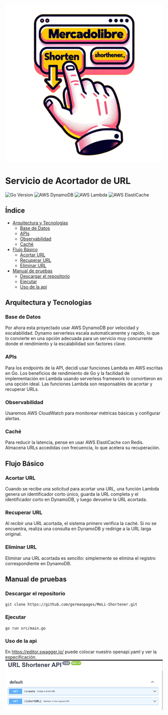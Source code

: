 ![URL Shortener Logo](./public/img/logo.png)

# Servicio de Acortador de URL

![Go Version](https://img.shields.io/badge/Go-1.21-blue)
![AWS DynamoDB](https://img.shields.io/badge/AWS-DynamoDB-orange)
![AWS Lambda](https://img.shields.io/badge/AWS-Lambda-green)
![AWS ElastiCache](https://img.shields.io/badge/AWS-ElastiCache-red)

## Índice

- [Arquitectura y Tecnologías](#arquitectura-y-tecnologías)
  - [Base de Datos](#base-de-datos)
  - [APIs](#apis)
  - [Observabilidad](#observabilidad)
  - [Caché](#caché)
- [Flujo Básico](#flujo-básico)
  - [Acortar URL](#acortar-url)
  - [Recuperar URL](#recuperar-url)
  - [Eliminar URL](#eliminar-url)
- [Manual de pruebas](#manual-de-pruebas)
  - [Descargar el repositorio](#descargar-el-repositorio)
  - [Ejecutar](#ejecutar)
  - [Uso de la api](#uso-de-la-api)
## Arquitectura y Tecnologías

### Base de Datos
Por ahora esta proyectado usar AWS DynamoDB por velocidad y escalabilidad. Dynamo serverless escala automaticamente y rapido, lo que lo convierte en una opción adecuada para un servicio muy concurrente donde el rendimiento y la escalabilidad son factores clave.

### APIs
Para los endpoints de la API, decidí usar funciones Lambda en AWS escritas en Go. Los beneficios de rendimiento de Go y la facilidad de implementación en Lambda usando serverless framework lo convirtieron en una opción ideal. Las funciones Lambda son responsables de acortar y recuperar URLs.

### Observabilidad
Usaremos AWS CloudWatch para monitorear métricas básicas y configurar alertas.

### Caché
Para reducir la latencia, pense en usar AWS ElastiCache con Redis. Almacena URLs accedidas con frecuencia, lo que acelera su recuperación.

## Flujo Básico

### Acortar URL
Cuando se recibe una solicitud para acortar una URL, una función Lambda genera un identificador corto único, guarda la URL completa y el identificador corto en DynamoDB, y luego devuelve la URL acortada.

### Recuperar URL
Al recibir una URL acortada, el sistema primero verifica la caché. Si no se encuentra, realiza una consulta en DynamoDB y redirige a la URL larga original.

### Eliminar URL
Eliminar una URL acortada es sencillo: simplemente se elimina el registro correspondiente en DynamoDB.

## Manual de pruebas

### Descargar el repositorio
```
git clone https://github.com/germanpages/MeLi-Shortener.git
```
### Ejecutar
```
go run src/main.go
```
### Uso de la api
En https://editor.swagger.io/ puede colocar nuestro openapi.yaml y ver la especificación.
![OpenApi](./public/img/openapi.png)
